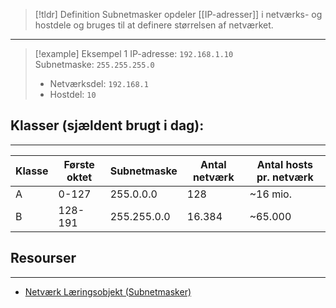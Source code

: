 > [!tldr] Definition
> Subnetmasker opdeler [[IP-adresser]] i netværks- og hostdele og bruges til at definere størrelsen af netværket.

---
> [!example] Eksempel 1
>IP-adresse: `192.168.1.10`  
Subnetmaske: `255.255.255.0`
>- Netværksdel: `192.168.1`
>- Hostdel: `10`

## Klasser (sjældent brugt i dag):
---

|Klasse|Første oktet|Subnetmaske|Antal netværk|Antal hosts pr. netværk|
|---|---|---|---|---|
|A|0-127|255.0.0.0|128|~16 mio.|
|B|128-191|255.255.0.0|16.384|~65.000|


## Resourser
---
- [Netværk Læringsobjekt (Subnetmasker)](https://scorm.itslearning.com/data/3289/C20150/ims_import_29/scormcontent/index.html#/lessons/iWCDu6UTr_MK5uAt8zdNLa37K2CT0QQ3)



